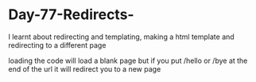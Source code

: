 # Day-77-Redirects-
I learnt about redirecting and templating, making a html template and redirecting to a different page  


loading the code will load a blank page but if you put /hello or /bye at the end of the url it will redirect you to a new page 
